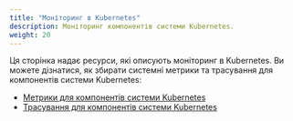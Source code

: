 ```yaml
---
title: "Моніторинг в Kubernetes"
description: Моніторинг компонентів системи Kubernetes.
weight: 20
---
```


Ця сторінка надає ресурси, які описують моніторинг в Kubernetes. Ви можете дізнатися, як збирати системні метрики та трасування для компонентів системи Kubernetes:

* [Метрики для компонентів системи Kubernetes](/docs/concepts/cluster-administration/system-metrics/)
* [Трасування для компонентів системи Kubernetes](/docs/concepts/cluster-administration/system-traces/)
